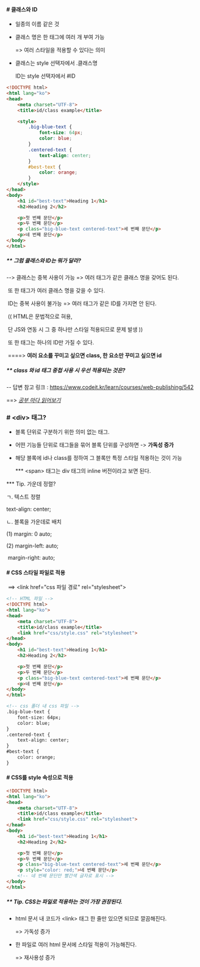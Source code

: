 #### \# 클래스와 ID

- 일종의 이름 같은 것

- 클래스 명은 한 태그에 여러 개 부여 가능

  => 여러 스타일을 적용할 수 있다는 의미

- 클래스는 style 선택자에서 .클래스명

  ID는 style 선택자에서 #ID

```html
<!DOCTYPE html>
<html lang="ko">
<head>
    <meta charset="UTF-8">
    <title>id/class example</title>

    <style>
        .big-blue-text {
            font-size: 64px;
            color: blue;
        }
        .centered-text {
            text-align: center;
        }
        #best-text {
            color: orange;
        }
    </style>
</head>
<body>
    <h1 id="best-text">Heading 1</h1>
    <h2>Heading 2</h2>

    <p>첫 번째 문단</p>
    <p>두 번째 문단</p>
    <p class="big-blue-text centered-text">세 번째 문단</p>
    <p>네 번째 문단</p>
</body>
</html>
```



##### ** 그럼 클래스와 ID는 뭐가 달라?

--> 클래스는 중복 사용이 가능 => 여러 태그가 같은 클래스 명을 갖어도 된다.

​                                                          또 한 태그가 여러 클래스 명을 갖을 수 있다.

​      ID는 중복 사용이 불가능 => 여러 태그가 같은 ID를 가지면 안 된다.

​                                                       (( HTML은 문법적으로 혀용, 

​                                                           단 JS와 연동 시 그 중 하나만 스타일 적용되므로 문제 발생 ))

​                                                      또 한 태그는 하나의 ID만 가질 수 있다.

​      ====> <b>여러 요소를 꾸미고 싶으면 class, 한 요소만 꾸미고 싶으면 id</b>



##### ** class 와 id 태그 중첩 사용 시 우선 적용되는 것은?

-- 답변 참고 링크 : https://www.codeit.kr/learn/courses/web-publishing/542

  ==> <u><i>공부 마다 읽어보기</i></u>



### \#  \<div> 태그?

- 블록 단위로 구분하기 위한 의미 없는 태그.
- 어떤 기능들 단위로 태그들을 묶어 블록 단위를 구성하면 -> **가독성 증가**

- 해당 블록에 id나 class를 정하여 그 블록만 특정 스타일 적용하는 것이 가능

   \*** \<span> 태그는 div 태그의 inline 버전이라고 보면 된다.



\*** Tip. 가운데 정렬?

ㄱ. 텍스트 정렬

text-align: center;

ㄴ. 블록을 가운데로 배치

(1) margin: 0 auto;

(2) margin-left: auto;

​     margin-right: auto;   



#### \# CSS 스타일 파일로 적용

​    ==> \<link href="css 파일 경로" rel="stylesheet">

```html
<!-- HTML 파일 -->
<!DOCTYPE html>
<html lang="ko">
<head>
    <meta charset="UTF-8">
    <title>id/class example</title>
    <link href="css/style.css" rel="stylesheet">
</head>
<body>
    <h1 id="best-text">Heading 1</h1>
    <h2>Heading 2</h2>

    <p>첫 번째 문단</p>
    <p>두 번째 문단</p>
    <p class="big-blue-text centered-text">세 번째 문단</p>
    <p>네 번째 문단</p>
</body>
</html>

<!-- css 폴더 내 css 파일 -->
.big-blue-text {
    font-size: 64px;
    color: blue;
}
.centered-text {
    text-align: center;
}
#best-text {
    color: orange;
}

```



#### \# CSS를 style 속성으로 적용

```html
<!DOCTYPE html>
<html lang="ko">
<head>
    <meta charset="UTF-8">
    <title>id/class example</title>
    <link href="css/style.css" rel="stylesheet">
</head>
<body>
    <h1 id="best-text">Heading 1</h1>
    <h2>Heading 2</h2>

    <p>첫 번째 문단</p>
    <p>두 번째 문단</p>
    <p class="big-blue-text centered-text">세 번째 문단</p>
    <p style="color: red;">네 번째 문단</p>
    <!-- 네 번째 문단만 빨간색 글자로 표시 -->
</body>
</html>
```



##### ** Tip. CSS는 파일로 적용하는 것이 가장 권장된다.

- html 문서 내 코드가 \<link> 태그 한 줄만 있으면 되므로 깔끔해진다.

  => 가독성 증가

- 한 파일로 여러 html 문서에 스타일 적용이 가능해진다.

  => 재사용성 증가

